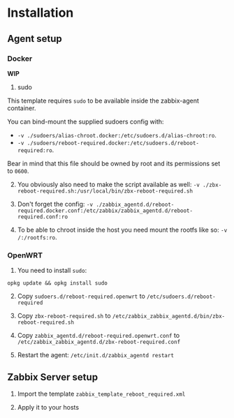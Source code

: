 # Installation

## Agent setup

### Docker

**WIP**

1. sudo

This template requires `sudo` to be available inside the zabbix-agent container.

You can bind-mount the supplied sudoers config with:
- `-v ./sudoers/alias-chroot.docker:/etc/sudoers.d/alias-chroot:ro`.
- `-v ./sudoers/reboot-required.docker:/etc/sudoers.d/reboot-required:ro`.

Bear in mind that this file should be owned by root and its permissions set to `0600`.

2. You obviously also need to make the script available as well: `-v ./zbx-reboot-required.sh:/usr/local/bin/zbx-reboot-required.sh`

3. Don't forget the config: `-v ./zabbix_agentd.d/reboot-required.docker.conf:/etc/zabbix/zabbix_agentd.d/reboot-required.conf:ro`

4. To be able to chroot inside the host you need mount the rootfs like so: `-v /:/rootfs:ro`.

### OpenWRT

1. You need to install `sudo`:

```
opkg update && opkg install sudo
```

2. Copy `sudoers.d/reboot-required.openwrt` to `/etc/sudoers.d/reboot-required`

3. Copy `zbx-reboot-required.sh` to `/etc/zabbix_zabbix_agentd.d/bin/zbx-reboot-required.sh`

4. Copy `zabbix_agentd.d/reboot-required.openwrt.conf` to `/etc/zabbix_zabbix_agentd.d/zbx-reboot-required.conf`

5. Restart the agent: `/etc/init.d/zabbix_agentd restart`

## Zabbix Server setup

1. Import the template `zabbix_template_reboot_required.xml`

2. Apply it to your hosts
